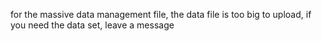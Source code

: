 for the massive data management file, the data file is too big to upload, if you need the data set, leave a message
